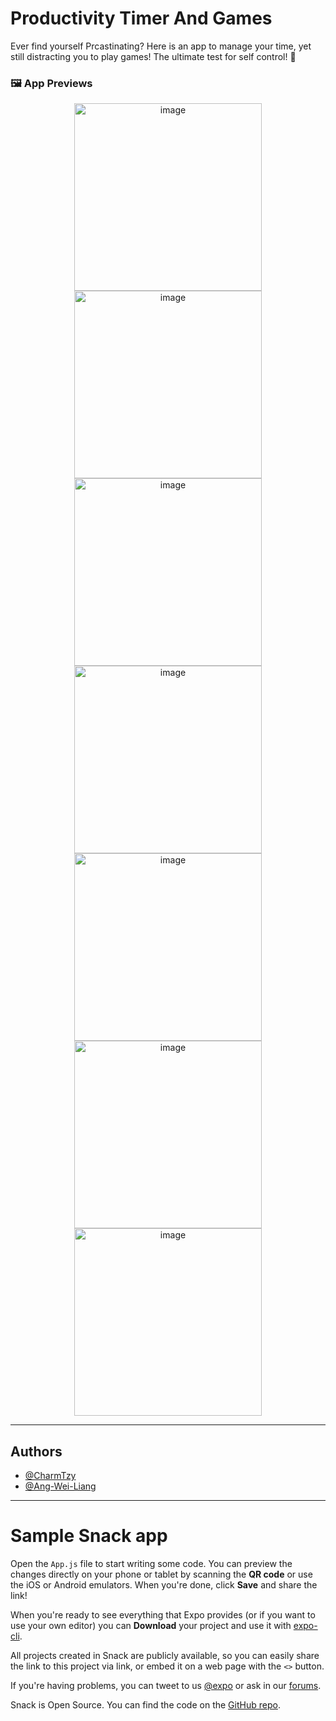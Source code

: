 
# Productivity Timer And Games

Ever find yourself Prcastinating? Here is an app to manage your time, yet still distracting you to play games! The ultimate test for self control! 🌈

### 🖼️ App Previews

<div align="center">
  <img height="300" alt="image" src="https://github.com/user-attachments/assets/586d458c-07f5-4d29-aaf2-70d9b2cbf45d" />
  <img height="300" alt="image" src="https://github.com/user-attachments/assets/ef94ebb4-8fed-4a19-ac79-b639da5c53f1" />
  <img height="300" alt="image" src="https://github.com/user-attachments/assets/91444fdd-3d49-445d-9bd5-21ce4f4694bf" />
</div>

<div align="center">
  <img height="300" alt="image" src="https://github.com/user-attachments/assets/c4b2779b-31d4-471d-80fc-2e6573c7df74" />
  <img height="300" alt="image" src="https://github.com/user-attachments/assets/a0b4bb6b-1a0d-4b84-aebe-4a29eee2a4e6" />
  <img height="300" alt="image" src="https://github.com/user-attachments/assets/ad938543-7a9d-4cd9-9d42-be5d9d14d477" />
  <img height="300" alt="image" src="https://github.com/user-attachments/assets/c3d4b03a-622e-48aa-9346-41b2b0ce27f8" />
</div>

---

## Authors
- [@CharmTzy](https://www.github.com/CharmTzy)
- [@Ang-Wei-Liang](https://www.github.com/Ang-Wei-Liang)

---

# Sample Snack app

Open the `App.js` file to start writing some code. You can preview the changes directly on your phone or tablet by scanning the **QR code** or use the iOS or Android emulators. When you're done, click **Save** and share the link!

When you're ready to see everything that Expo provides (or if you want to use your own editor) you can **Download** your project and use it with [expo-cli](https://docs.expo.io/get-started/installation).

All projects created in Snack are publicly available, so you can easily share the link to this project via link, or embed it on a web page with the `<>` button.

If you're having problems, you can tweet to us [@expo](https://twitter.com/expo) or ask in our [forums](https://forums.expo.io/c/snack).

Snack is Open Source. You can find the code on the [GitHub repo](https://github.com/expo/snack).


